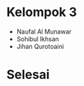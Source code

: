 <h1>Kelompok 3</h1>
<ul>
<li>Naufal Al Munawar</li>
<li>Sohibul Ikhsan</li>
<li>Jihan Qurotoaini</li>
</ul>

<h1>Selesai</h1>
